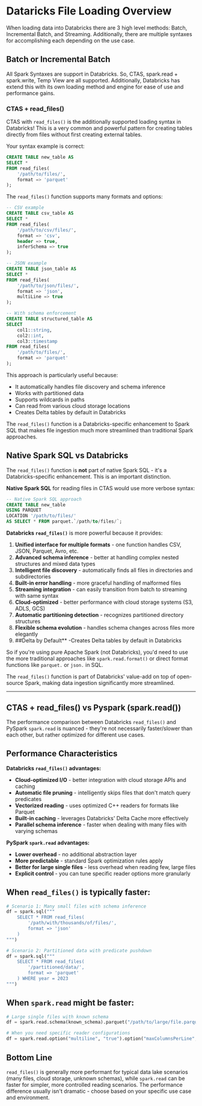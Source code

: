 # Dataricks File Loading Overview
When loading data into Databricks there are 3 high level methods: Batch, Incremental Batch, and Streaming. Additionally, there are multiple syntaxes for accomplishing each depending on the use case.

## Batch or Incremental Batch
All Spark Syntaxes are support in Databricks. So, CTAS, spark.read + spark.write, Temp View are all supported. Additionally, Databricks has extend this with its own loading method and engine for ease of use and performance gains.

### CTAS + read_files()
CTAS with `read_files()` is the additionally supported loading syntax in Databricks! This is a very common and powerful pattern for creating tables directly from files without first creating external tables.

Your syntax example is correct:

```sql
CREATE TABLE new_table AS
SELECT *
FROM read_files(
    '/path/to/files/',
    format => 'parquet'
);
```

The `read_files()` function supports many formats and options:

```sql
-- CSV example
CREATE TABLE csv_table AS
SELECT *
FROM read_files(
    '/path/to/csv/files/',
    format => 'csv',
    header => true,
    inferSchema => true
);

-- JSON example  
CREATE TABLE json_table AS
SELECT *
FROM read_files(
    '/path/to/json/files/',
    format => 'json',
    multiLine => true
);

-- With schema enforcement
CREATE TABLE structured_table AS
SELECT 
    col1::string,
    col2::int,
    col3::timestamp
FROM read_files(
    '/path/to/files/',
    format => 'parquet'
);
```

This approach is particularly useful because:
- It automatically handles file discovery and schema inference
- Works with partitioned data
- Supports wildcards in paths
- Can read from various cloud storage locations
- Creates Delta tables by default in Databricks

The `read_files()` function is a Databricks-specific enhancement to Spark SQL that makes file ingestion much more streamlined than traditional Spark approaches.

## Native Spark SQL vs Databricks
The `read_files()` function is **not** part of native Spark SQL - it's a Databricks-specific enhancement. This is an important distinction.

**Native Spark SQL** for reading files in CTAS would use more verbose syntax:
```sql
-- Native Spark SQL approach
CREATE TABLE new_table 
USING PARQUET
LOCATION '/path/to/files/'
AS SELECT * FROM parquet.`/path/to/files/`;
```

**Databricks `read_files()`** is more powerful because it provides:

1. **Unified interface for multiple formats** - one function handles CSV, JSON, Parquet, Avro, etc.
2. **Advanced schema inference** - better at handling complex nested structures and mixed data types
3. **Intelligent file discovery** - automatically finds all files in directories and subdirectories
4. **Built-in error handling** - more graceful handling of malformed files
5. **Streaming integration** - can easily transition from batch to streaming with same syntax
6. **Cloud-optimized** - better performance with cloud storage systems (S3, ADLS, GCS)
7. **Automatic partitioning detection** - recognizes partitioned directory structures
8. **Flexible schema evolution** - handles schema changes across files more elegantly
9. ##Delta by Default** -Creates Delta tables by default in Databricks

So if you're using pure Apache Spark (not Databricks), you'd need to use the more traditional approaches like `spark.read.format()` or direct format functions like `parquet.` or `json.` in SQL.

The `read_files()` function is part of Databricks' value-add on top of open-source Spark, making data ingestion significantly more streamlined.

---
## CTAS + read_files() vs Pyspark (spark.read())
The performance comparison between Databricks `read_files()` and PySpark `spark.read` is nuanced - they're not necessarily faster/slower than each other, but rather optimized for different use cases.

## Performance Characteristics

**Databricks `read_files()` advantages:**
- **Cloud-optimized I/O** - better integration with cloud storage APIs and caching
- **Automatic file pruning** - intelligently skips files that don't match query predicates
- **Vectorized reading** - uses optimized C++ readers for formats like Parquet
- **Built-in caching** - leverages Databricks' Delta Cache more effectively
- **Parallel schema inference** - faster when dealing with many files with varying schemas

**PySpark `spark.read` advantages:**
- **Lower overhead** - no additional abstraction layer
- **More predictable** - standard Spark optimization rules apply
- **Better for large single files** - less overhead when reading few, large files
- **Explicit control** - you can tune specific reader options more granularly

## When `read_files()` is typically faster:

```python
# Scenario 1: Many small files with schema inference
df = spark.sql("""
    SELECT * FROM read_files(
        '/path/with/thousands/of/files/',
        format => 'json'
    )
""")

# Scenario 2: Partitioned data with predicate pushdown
df = spark.sql("""
    SELECT * FROM read_files(
        '/partitioned/data/',
        format => 'parquet'
    ) WHERE year = 2023
""")
```

## When `spark.read` might be faster:

```python
# Large single files with known schema
df = spark.read.schema(known_schema).parquet("/path/to/large/file.parquet")

# When you need specific reader configurations
df = spark.read.option("multiline", "true").option("maxColumnsPerLine", 1000).json("/path")
```

## Bottom Line

`read_files()` is generally more performant for typical data lake scenarios (many files, cloud storage, unknown schemas), while `spark.read` can be faster for simpler, more controlled reading scenarios. The performance difference usually isn't dramatic - choose based on your specific use case and environment.

